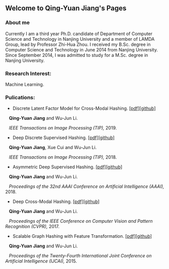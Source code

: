 ## Welcome to Qing-Yuan Jiang's Pages



### About me

Currently I am a third year Ph.D. candidate of Department of Computer Science and Technology in Nanjing University and a member of LAMDA Group, lead by Professor Zhi-Hua Zhou. I received my B.Sc. degree in Computer Science and Technology in June 2014 from Nanjing University. Since September 2014, I was admitted to study for a M.Sc. degree in Nanjing University.

### Research Interest:

Machine Learning.

### Pulications:

+ Discrete Latent Factor Model for Cross-Modal Hashing. [[pdf]]()[[github]](https://github.com/jiangqy/DLFH-TIP2019)

&nbsp;&nbsp;&nbsp;<strong>Qing-Yuan Jiang</strong> and Wu-Jun Li.

&nbsp;&nbsp;&nbsp;<em>IEEE Transactions on Image Processing (TIP),</em> 2019.

+ Deep Discrete Supervised Hashing. [[pdf]](https://ieeexplore.ieee.org/document/8432451/)[[github]](https://github.com/jiangqy/DDSH-TIP2018)

&nbsp;&nbsp;&nbsp;<strong>Qing-Yuan Jiang</strong>, Xue Cui and Wu-Jun Li.

&nbsp;&nbsp;&nbsp;<em>IEEE Transactions on Image Processing (TIP),</em> 2018.

+ Asymmetric Deep Supervised Hashing. [[pdf]](paper/AAAI18_ADSH.pdf)[[github]](https://github.com/jiangqy/ADSH-AAAI2018)

&nbsp;&nbsp;&nbsp;<strong>Qing-Yuan Jiang</strong> and Wu-Jun Li.

&nbsp;&nbsp;&nbsp;<em>Proceedings of the 32nd AAAI Conference on Artificial Intelligence (AAAI),</em> 2018.

+ Deep Cross-Modal Hashing. [[pdf]](paper/CVPR17_DCMH.pdf)[[github]](https://github.com/jiangqy/DCMH-CVPR2017)

&nbsp;&nbsp;&nbsp;<strong>Qing-Yuan Jiang</strong> and Wu-Jun Li.

&nbsp;&nbsp;&nbsp;<em>Proceedings of the IEEE Conference on Computer Vision and Pattern Recognition (CVPR),</em> 2017.

+ Scalable Graph Hashing with Feature Transformation. [[pdf]](paper/IJCAI15_SGH.pdf)[[github]](https://github.com/jiangqy/SGH-IJCAI2015)

&nbsp;&nbsp;&nbsp;<strong>Qing-Yuan Jiang</strong> and Wu-Jun Li.

&nbsp;&nbsp;&nbsp;<em>Proceedings of the Twenty-Fourth International Joint Conference on Artificial Intelligence (IJCAI),</em> 2015.
